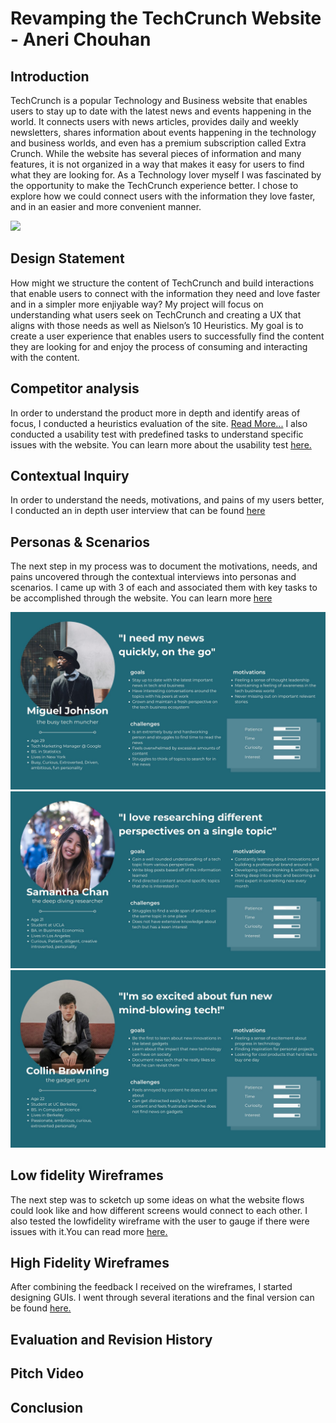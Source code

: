# Revamping the TechCrunch Website - Aneri Chouhan

## Introduction

TechCrunch is a popular Technology and Business website that enables users to stay up to date with the latest news and events happening in the world. It connects users with news articles, provides daily and weekly newsletters, shares information about events happening in the technology and business worlds, and even has a premium subscription called Extra Crunch. While the website has several pieces of information and many features, it is not organized in a way that makes it easy for users to find what they are looking for. As a Technology lover myself I was fascinated by the opportunity to make the TechCrunch experience better. I chose to explore how we could connect users with the information they love faster, and in an easier and more convenient manner. 

![]("https://github.com/anerichouhan/dh150/blob/master/Screen%20Shot%202020-04-08%20at%2010.05.28%20AM.png")

## Design Statement
How might we structure the content of TechCrunch and build interactions that enable users to connect with the information they need and love faster and in a simpler more enjiyable way? My project will focus on understanding what users seek on TechCrunch and creating a UX that aligns with those needs as well as Nielson’s 10 Heuristics. My goal is to create a user experience that enables users to successfully find the content they are looking for and enjoy the process of consuming and interacting with the content.

## Competitor analysis
In order to understand the product more in depth and identify areas of focus, I conducted a heuristics evaluation of the site. 
[Read More...](https://github.com/anerichouhan/dh150/blob/master/README.md)
I also conducted a usability test with predefined tasks to understand specific issues with the website. You can learn more about the usability test [here.](https://github.com/anerichouhan/dh150-assignment2)

## Contextual Inquiry
In order to understand the needs, motivations, and pains of my users better, I conducted an in depth user interview that can be found [here](https://github.com/anerichouhan/dh150-assignment04/blob/master/README.md)

## Personas & Scenarios
The next step in my process was to document the motivations, needs, and pains uncovered through the contextual interviews into personas and scenarios. I came up with 3 of each and associated them with key tasks to be accomplished through the website. You can learn more [here](https://github.com/anerichouhan/dh150-personas)


![Persona 1](https://github.com/anerichouhan/dh150-personas/blob/master/1.jpg)
![Persona 2](https://github.com/anerichouhan/dh150-personas/blob/master/3.jpg)
![Persona 3](https://github.com/anerichouhan/dh150-personas/blob/master/5.jpg)

## Low fidelity Wireframes
The next step was to scketch up some ideas on what the website flows could look like and how different screens would connect to each other. I also tested the lowfidelity wireframe with the user to gauge if there were issues with it.You can read more [here.](https://github.com/anerichouhan/lowfi_wireflows/blob/master/README.md)

## High Fidelity Wireframes
After combining the feedback I received on the wireframes, I started designing GUIs. I went through several iterations and the final version can be found [here.](https://www.figma.com/proto/V0V8dwrWILpboToyAR4MYm/TechCrunch?node-id=12%3A4&viewport=-184%2C-712%2C0.3589796721935272&scaling=min-zoom)

## Evaluation and Revision History

## Pitch Video

## Conclusion


